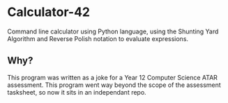 # Calculator-42
Command line calculator using Python language, using the Shunting Yard Algorithm and Reverse Polish notation to evaluate expressions.

## Why?
This program was written as a joke for a Year 12 Computer Science ATAR assessment. This program went way beyond the scope of the assessment tasksheet, so now it sits in an independant repo.
